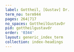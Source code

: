 ```yaml
---
label: Gottheil, [Gustav] Dr.
term_no: term944
pages: 264|717
no_spaces: GottheilGustavDr
pid: gottheilgustavdr
order: '0344'
layout: generic_index_term
collection: index-headings
---
```

